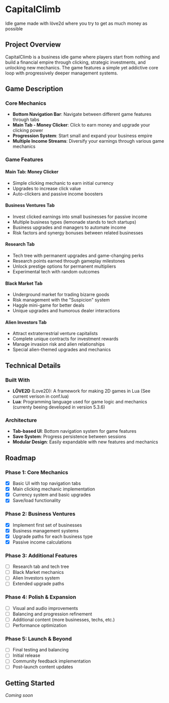 # CapitalClimb
Idle game made with löve2d where you try to get as much money as possible

## Project Overview
CapitalClimb is a business idle game where players start from nothing and build a financial empire through clicking, strategic investments, and unlocking new mechanics. The game features a simple yet addictive core loop with progressively deeper management systems.

## Game Description

### Core Mechanics
- **Bottom Navigation Bar**: Navigate between different game features through tabs
- **Main Tab - Money Clicker**: Click to earn money and upgrade your clicking power
- **Progression System**: Start small and expand your business empire
- **Multiple Income Streams**: Diversify your earnings through various game mechanics

### Game Features

#### Main Tab: Money Clicker
- Simple clicking mechanic to earn initial currency
- Upgrades to increase click value
- Auto-clickers and passive income boosters

#### Business Ventures Tab
- Invest clicked earnings into small businesses for passive income
- Multiple business types (lemonade stands to tech startups)
- Business upgrades and managers to automate income
- Risk factors and synergy bonuses between related businesses

#### Research Tab
- Tech tree with permanent upgrades and game-changing perks
- Research points earned through gameplay milestones
- Unlock prestige options for permanent multipliers
- Experimental tech with random outcomes

#### Black Market Tab
- Underground market for trading bizarre goods
- Risk management with the "Suspicion" system
- Haggle mini-game for better deals
- Unique upgrades and humorous dealer interactions

#### Alien Investors Tab
- Attract extraterrestrial venture capitalists
- Complete unique contracts for investment rewards
- Manage invasion risk and alien relationships
- Special alien-themed upgrades and mechanics

## Technical Details

### Built With
- **LÖVE2D** (Love2D): A framework for making 2D games in Lua (See current verison in conf.lua)
- **Lua**: Programming language used for game logic and mechanics (currenty beeing developed in version 5.3.6)

### Architecture
- **Tab-based UI**: Bottom navigation system for game features
- **Save System**: Progress persistence between sessions
- **Modular Design**: Easily expandable with new features and mechanics

## Roadmap

### Phase 1: Core Mechanics
- [x] Basic UI with top navigation tabs
- [x] Main clicking mechanic implementation
- [x] Currency system and basic upgrades
- [x] Save/load functionality

### Phase 2: Business Ventures
- [x] Implement first set of businesses
- [x] Business management systems
- [x] Upgrade paths for each business type
- [x] Passive income calculations

### Phase 3: Additional Features
- [ ] Research tab and tech tree
- [ ] Black Market mechanics
- [ ] Alien Investors system
- [ ] Extended upgrade paths

### Phase 4: Polish & Expansion
- [ ] Visual and audio improvements
- [ ] Balancing and progression refinement
- [ ] Additional content (more businesses, techs, etc.)
- [ ] Performance optimization

### Phase 5: Launch & Beyond
- [ ] Final testing and balancing
- [ ] Initial release
- [ ] Community feedback implementation
- [ ] Post-launch content updates

## Getting Started
*Coming soon*


